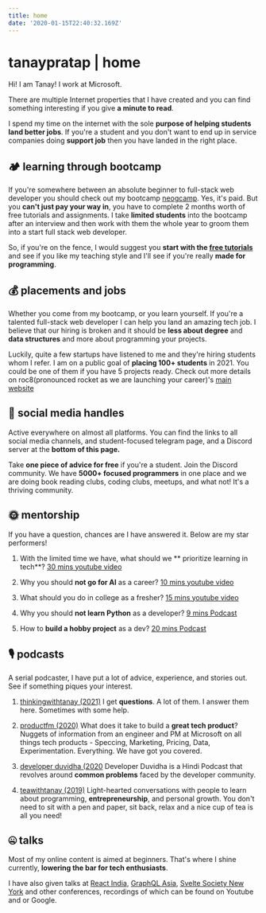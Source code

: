```yaml
---
title: home
date: '2020-01-15T22:40:32.169Z'
---
```


# tanaypratap | home

Hi! I am Tanay! I work at Microsoft.

There are multiple Internet properties that I have created and you can find something interesting if you give **a minute to read**.

I spend my time on the internet with the sole **purpose of helping students land better jobs**. If you're a student and you don't want to end up in service companies doing **support job** then you have landed in the right place.

## 🏕️ learning through bootcamp

If you're somewhere between an absolute beginner to full-stack web developer you should check out my bootcamp [neogcamp](https://neog.camp). Yes, it's paid. But you **can't just pay your way in**, you have to complete 2 months worth of free tutorials and assignments. I take **limited students** into the bootcamp after an interview and then work with them the whole year to groom them into a start full stack web developer.

So, if you're on the fence, I would suggest you **start with the [free tutorials](https://neog.camp/guide)** and see if you like my teaching style and I'll see if you're really **made for programming**.

## 💰 placements and jobs

Whether you come from my bootcamp, or you learn yourself. If you're a talented full-stack web developer I can help you land an amazing tech job. I believe that our hiring is broken and it should be **less about degree** and **data structures** and more about programming your projects.

Luckily, quite a few startups have listened to me and they're hiring students whom I refer. I am on a public goal of **placing 100+ students** in 2021. You could be one of them if you have 5 projects ready. Check out more details on roc8(pronounced rocket as we are launching your career)'s [main website](https://elevatelabs.tech)

## 🦜 social media handles

Active everywhere on almost all platforms. You can find the links to all social media channels, and student-focused telegram page, and a Discord server at the **bottom of this page.**

Take **one piece of advice for free** if you're a student. Join the Discord community. We have **5000+ focused programmers** in one place and we are doing book reading clubs, coding clubs, meetups, and what not! It's a thriving community.

## 🌞 mentorship

If you have a question, chances are I have answered it. Below are my star performers!

1. With the limited time we have, what should we ** prioritize learning in tech**? [30 mins youtube video](https://youtu.be/bjrSTyI8-dE)

1. Why you should **not go for AI** as a career? [10 mins youtube video](https://youtu.be/oZhXwCEBmmk)

1. What should you do in college as a fresher? [15 mins youtube video](https://youtu.be/xtU-82K3OBQ)

1. Why you should **not learn Python** as a developer? [9 mins Podcast](https://anchor.fm/tanaypratap/episodes/why-python-is-not-recommended-for-cs-devs-edfq3f)

1. How to **build a hobby project** as a dev? [20 mins Podcast](https://anchor.fm/teawithtanay/episodes/Hobby-Projects-ft--Rachit-Gulati--Season-1-Episode-2-e5bkqv)

## 🎙️ podcasts

A serial podcaster, I have put a lot of advice, experience, and stories out. See if something piques your interest.

1. [thinkingwithtanay (2021)](https://anchor.fm/tanaypratap)
   I get **questions**. A lot of them. I answer them here. Sometimes with some help.

1. [productfm (2020)](https://anchor.fm/product.fm)
   What does it take to build a **great tech product**? Nuggets of information from an engineer and PM at Microsoft on all things tech products - Speccing, Marketing, Pricing, Data, Experimentation. Everything. We have got you covered.

1. [developer duvidha (2020](https://anchor.fm/developer-duvidha)
   Developer Duvidha is a Hindi Podcast that revolves around **common problems** faced by the developer community.

1. [teawithtanay (2019)](https://anchor.fm/teawithtanay)
   Light-hearted conversations with people to learn about programming, **entrepreneurship**, and personal growth. You don't need to sit with a pen and paper, sit back, relax and a nice cup of tea is all you need!

## 🤐 talks

Most of my online content is aimed at beginners. That's where I shine currently, **lowering the bar for tech enthusiasts**.

I have also given talks at [React India](https://youtu.be/oLXGM0kiNNc), [GraphQL Asia](https://youtu.be/XUgGl8mGu1M), [Svelte Society New York](https://youtu.be/bTwSg4YKTr4) and other conferences, recordings of which can be found on Youtube and or Google.
